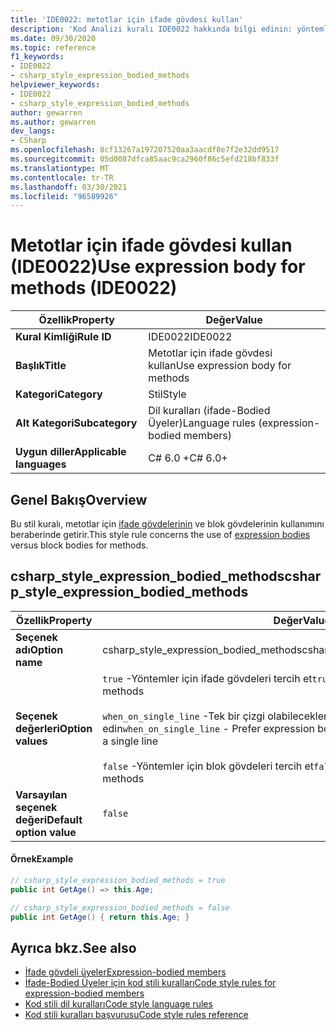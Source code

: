 ```yaml
---
title: 'IDE0022: metotlar için ifade gövdesi kullan'
description: 'Kod Analizi kuralı IDE0022 hakkında bilgi edinin: yöntemler için ifade gövdesi kullan'
ms.date: 09/30/2020
ms.topic: reference
f1_keywords:
- IDE0022
- csharp_style_expression_bodied_methods
helpviewer_keywords:
- IDE0022
- csharp_style_expression_bodied_methods
author: gewarren
ms.author: gewarren
dev_langs:
- CSharp
ms.openlocfilehash: 8cf13267a197207520aa3aacdf8e7f2e32dd9517
ms.sourcegitcommit: 05d0087dfca85aac9ca2960f86c5efd218bf833f
ms.translationtype: MT
ms.contentlocale: tr-TR
ms.lasthandoff: 03/30/2021
ms.locfileid: "96589926"
---
```

# <a name="use-expression-body-for-methods-ide0022"></a><span data-ttu-id="e2347-103">Metotlar için ifade gövdesi kullan (IDE0022)</span><span class="sxs-lookup"><span data-stu-id="e2347-103">Use expression body for methods (IDE0022)</span></span>

|<span data-ttu-id="e2347-104">Özellik</span><span class="sxs-lookup"><span data-stu-id="e2347-104">Property</span></span>|<span data-ttu-id="e2347-105">Değer</span><span class="sxs-lookup"><span data-stu-id="e2347-105">Value</span></span>|
|-|-|
| <span data-ttu-id="e2347-106">**Kural Kimliği**</span><span class="sxs-lookup"><span data-stu-id="e2347-106">**Rule ID**</span></span> | <span data-ttu-id="e2347-107">IDE0022</span><span class="sxs-lookup"><span data-stu-id="e2347-107">IDE0022</span></span> |
| <span data-ttu-id="e2347-108">**Başlık**</span><span class="sxs-lookup"><span data-stu-id="e2347-108">**Title**</span></span> | <span data-ttu-id="e2347-109">Metotlar için ifade gövdesi kullan</span><span class="sxs-lookup"><span data-stu-id="e2347-109">Use expression body for methods</span></span> |
| <span data-ttu-id="e2347-110">**Kategori**</span><span class="sxs-lookup"><span data-stu-id="e2347-110">**Category**</span></span> | <span data-ttu-id="e2347-111">Stil</span><span class="sxs-lookup"><span data-stu-id="e2347-111">Style</span></span> |
| <span data-ttu-id="e2347-112">**Alt Kategori**</span><span class="sxs-lookup"><span data-stu-id="e2347-112">**Subcategory**</span></span> | <span data-ttu-id="e2347-113">Dil kuralları (ifade-Bodied Üyeler)</span><span class="sxs-lookup"><span data-stu-id="e2347-113">Language rules (expression-bodied members)</span></span> |
| <span data-ttu-id="e2347-114">**Uygun diller**</span><span class="sxs-lookup"><span data-stu-id="e2347-114">**Applicable languages**</span></span> | <span data-ttu-id="e2347-115">C# 6.0 +</span><span class="sxs-lookup"><span data-stu-id="e2347-115">C# 6.0+</span></span> |

## <a name="overview"></a><span data-ttu-id="e2347-116">Genel Bakış</span><span class="sxs-lookup"><span data-stu-id="e2347-116">Overview</span></span>

<span data-ttu-id="e2347-117">Bu stil kuralı, metotlar için [ifade gövdelerinin](../../../csharp/programming-guide/statements-expressions-operators/expression-bodied-members.md) ve blok gövdelerinin kullanımını beraberinde getirir.</span><span class="sxs-lookup"><span data-stu-id="e2347-117">This style rule concerns the use of [expression bodies](../../../csharp/programming-guide/statements-expressions-operators/expression-bodied-members.md) versus block bodies for methods.</span></span>

## <a name="csharp_style_expression_bodied_methods"></a><span data-ttu-id="e2347-118">csharp_style_expression_bodied_methods</span><span class="sxs-lookup"><span data-stu-id="e2347-118">csharp_style_expression_bodied_methods</span></span>

|<span data-ttu-id="e2347-119">Özellik</span><span class="sxs-lookup"><span data-stu-id="e2347-119">Property</span></span>|<span data-ttu-id="e2347-120">Değer</span><span class="sxs-lookup"><span data-stu-id="e2347-120">Value</span></span>|
|-|-|
| <span data-ttu-id="e2347-121">**Seçenek adı**</span><span class="sxs-lookup"><span data-stu-id="e2347-121">**Option name**</span></span> | <span data-ttu-id="e2347-122">csharp_style_expression_bodied_methods</span><span class="sxs-lookup"><span data-stu-id="e2347-122">csharp_style_expression_bodied_methods</span></span>
| <span data-ttu-id="e2347-123">**Seçenek değerleri**</span><span class="sxs-lookup"><span data-stu-id="e2347-123">**Option values**</span></span> | <span data-ttu-id="e2347-124">`true` -Yöntemler için ifade gövdeleri tercih et</span><span class="sxs-lookup"><span data-stu-id="e2347-124">`true` - Prefer expression bodies for methods</span></span><br /><br /><span data-ttu-id="e2347-125">`when_on_single_line` -Tek bir çizgi olabilecekleri yöntemler için ifade gövdeleri tercih edin</span><span class="sxs-lookup"><span data-stu-id="e2347-125">`when_on_single_line` - Prefer expression bodies for methods when they will be a single line</span></span><br /><br /><span data-ttu-id="e2347-126">`false` -Yöntemler için blok gövdeleri tercih et</span><span class="sxs-lookup"><span data-stu-id="e2347-126">`false` - Prefer block bodies for methods</span></span> |
| <span data-ttu-id="e2347-127">**Varsayılan seçenek değeri**</span><span class="sxs-lookup"><span data-stu-id="e2347-127">**Default option value**</span></span> | `false` |

#### <a name="example"></a><span data-ttu-id="e2347-128">Örnek</span><span class="sxs-lookup"><span data-stu-id="e2347-128">Example</span></span>

```csharp
// csharp_style_expression_bodied_methods = true
public int GetAge() => this.Age;

// csharp_style_expression_bodied_methods = false
public int GetAge() { return this.Age; }
```

## <a name="see-also"></a><span data-ttu-id="e2347-129">Ayrıca bkz.</span><span class="sxs-lookup"><span data-stu-id="e2347-129">See also</span></span>

- [<span data-ttu-id="e2347-130">İfade gövdeli üyeler</span><span class="sxs-lookup"><span data-stu-id="e2347-130">Expression-bodied members</span></span>](../../../csharp/programming-guide/statements-expressions-operators/expression-bodied-members.md)
- [<span data-ttu-id="e2347-131">İfade-Bodied Üyeler için kod stili kuralları</span><span class="sxs-lookup"><span data-stu-id="e2347-131">Code style rules for expression-bodied members</span></span>](expression-bodied-members.md)
- [<span data-ttu-id="e2347-132">Kod stili dil kuralları</span><span class="sxs-lookup"><span data-stu-id="e2347-132">Code style language rules</span></span>](language-rules.md)
- [<span data-ttu-id="e2347-133">Kod stili kuralları başvurusu</span><span class="sxs-lookup"><span data-stu-id="e2347-133">Code style rules reference</span></span>](index.md)

